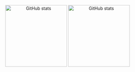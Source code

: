 <div align="center">
    <picture>
        <source media="(prefers-color-scheme: dark)" srcset="https://github-readme-stats.vercel.app/api?username=insxmnea&show_icons=true&theme=gruvbox&hide_border=true">
        <img height=200 alt="GitHub stats" src="https://github-readme-stats.vercel.app/api?username=insxmnea&show_icons=true&theme=gruvbox_light&hide_border=true">
    </picture>
    <picture>
        <source media="(prefers-color-scheme: dark)" srcset="https://github-readme-stats.vercel.app/api/top-langs?username=insxmnea&layout=compact&langs_count=8&card_width=320&theme=gruvbox&hide_border=true">
        <img height=200 alt="GitHub stats" src="https://github-readme-stats.vercel.app/api/top-langs?username=insxmnea&layout=compact&langs_count=8&card_width=320&theme=gruvbox_light&hide_border=true">
    </picture>
</div>

<!---
---
<div align="right">

![](https://www.codewars.com/users/insxmnea/badges/micro)
![](https://komarev.com/ghpvc/?username=insxmnea&color=9d0006&abbreviated=true&style=flat-square&label=views)
</div>
-->

<!---

<div align="center">


|![](https://leetcode-stats-six.vercel.app/api?username=username&theme=dark)|![](https://github-readme-stackoverflow.vercel.app/?userID=19796606&layout=compact&theme=dark)|
|:-:|:-:|
|![](https://github-readme-stats.vercel.app/api?username=username&theme=tokyonight&show_icons=true)|![](https://github-readme-stats.vercel.app/api/top-langs/?username=username&layout=compact&theme=tokyonight&langs_count=8)|
  
![](https://github-readme-streak-stats.herokuapp.com/?user=username&theme=tokyonight&hide_border=true)
  
</div>

![](https://activity-graph.herokuapp.com/graph?username=username&theme=react-dark)

<br>

<p align="center">
  <img width="500" src="https://metrics.lecoq.io/username" alt="Github Metrics"><br>
</p>

<br>

<p align="center">
  <img src=https://raw.githubusercontent.com/devicons/devicon/master/icons/html5/html5-original.svg alt=html5 width="30" height="30"/>
  <img src=https://raw.githubusercontent.com/devicons/devicon/master/icons/css3/css3-original.svg alt=css3 width="30" height="30"/>
  <img src=https://raw.githubusercontent.com/devicons/devicon/master/icons/javascript/javascript-original.svg alt=javascript width="30" height="30"/>
  <img src=https://raw.githubusercontent.com/devicons/devicon/master/icons/sass/sass-original.svg alt=sass width="30" height="30"/>
  <img src=https://raw.githubusercontent.com/devicons/devicon/master/icons/react/react-original.svg alt=react width="30" height="30"/>
  <img src=https://raw.githubusercontent.com/devicons/devicon/master/icons/nodejs/nodejs-original.svg alt=nodejs width="30" height="30"/>
  <img src=https://raw.githubusercontent.com/devicons/devicon/master/icons/mongodb/mongodb-original.svg alt=mongodb width="30" height="30"/>
  <img src=https://raw.githubusercontent.com/devicons/devicon/master/icons/git/git-original.svg alt=git width="30" height="30"/>
  <img src=https://raw.githubusercontent.com/devicons/devicon/master/icons/linux/linux-original.svg alt=linux width="30" height="30"/>
</p>


<p align="center">
    <img src="https://skillicons.dev/icons?i=git,bootstrap,css,html,figma,js,pug,react,redux,sass,styledcomponents,tailwind,ts,vite,vitest" />
</p>
<br>
-->


  <!---
<div align="center">
  <img src="https://www.codewars.com/users/insxmnea/badges/small" alt="Codewars" />
  <img src="https://wakatime.com/badge/user/018df08f-7cf7-40c9-8e61-28d089536699.svg?style=for-the-badge" alt="Total time coded since Feb 28 2024" />
  -->
  <!--   
  <img src="https://komarev.com/ghpvc/?username=insxmnea&style=for-the-badge" alt="Profile views" /> 
</div>
  -->
